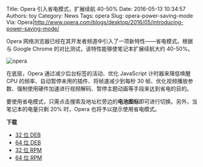Title: Opera 引入省电模式，扩展续航 40-50%
Date: 2016-05-13 10:34:57
Authors: toy
Category: News
Tags: opera
Slug: opera-power-saving-mode
Via: Opera|http://www.opera.com/blogs/desktop/2016/05/introducing-power-saving-mode/

Opera 网络浏览器已经在其开发者频道中引入了一项新特性——省电模式。根据与 Google Chrome 的对比测试，该特性能够使笔记本扩展续航大约 40-50%。

<!-- PELICAN_END_SUMMARY -->

![opera]({filename}/images/opera-power-saving.png)

在底层，Opera 通过减少后台标签的活动、优化 JavaScript 计时器来降低唤醒 CPU 的频率、自动暂停未用的插件、将帧速减少到每秒 30 帧、优化视频播放参数、强制使用硬件加速进行视频解码、暂停主题动画等手段来达到省电的目的。

要使用省电模式，只需点击搜索及地址栏旁边的**电池图标**即可进行切换。另外，当笔记本的电量只剩 20% 时，Opera 也将予以提示使用省电模式。

**下载**

+ [32 位 DEB](https://www.opera.com/download/get/?partner=www&amp;arch=i386&amp;opsys=Linux&amp;product=Opera%20Developer&amp;package=deb)
+ [64 位 DEB](https://www.opera.com/download/get/?partner=www&amp;arch=x86_64&amp;opsys=Linux&amp;product=Opera%20Developer&amp;package=deb)
+ [32 位 RPM](https://www.opera.com/download/get/?partner=www&amp;arch=i386&amp;opsys=Linux&amp;product=Opera%20Developer&amp;package=RPM)
+ [64 位 RPM](https://www.opera.com/download/get/?partner=www&amp;arch=x86_64&amp;opsys=Linux&amp;product=Opera%20Developer&amp;package=RPM)

